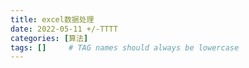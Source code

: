 ```yaml
---
title: excel数据处理
date: 2022-05-11 +/-TTTT
categories: [算法]
tags: []     # TAG names should always be lowercase
---
```





